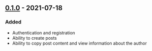 ## [0.1.0] - 2021-07-18
### Added
- Authentication and registration
- Ability to create posts
- Ability to copy post content and view information about the author

[0.1.0]: https://github.com/pansydev/shetter_app/releases/tag/v0.1.0